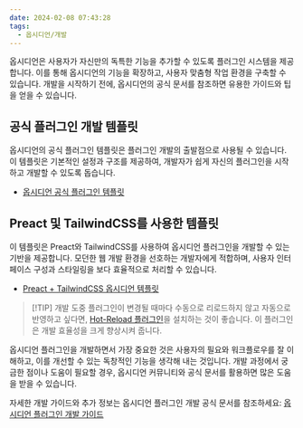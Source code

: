 ```yaml
---
date: 2024-02-08 07:43:28
tags:
  - 옵시디언/개발
---
```

옵시디언은 사용자가 자신만의 독특한 기능을 추가할 수 있도록 플러그인 시스템을 제공합니다. 이를 통해 옵시디언의 기능을 확장하고, 사용자 맞춤형 작업 환경을 구축할 수 있습니다. 개발을 시작하기 전에, 옵시디언의 공식 문서를 참조하면 유용한 가이드와 팁을 얻을 수 있습니다.

## 공식 플러그인 개발 템플릿
옵시디언의 공식 플러그인 템플릿은 플러그인 개발의 출발점으로 사용될 수 있습니다. 이 템플릿은 기본적인 설정과 구조를 제공하여, 개발자가 쉽게 자신의 플러그인을 시작하고 개발할 수 있도록 돕습니다.
- [옵시디언 공식 플러그인 템플릿](https://github.com/obsidianmd/obsidian-sample-plugin)

## Preact 및 TailwindCSS를 사용한 템플릿
이 템플릿은 Preact와 TailwindCSS를 사용하여 옵시디언 플러그인을 개발할 수 있는 기반을 제공합니다. 모던한 웹 개발 환경을 선호하는 개발자에게 적합하며, 사용자 인터페이스 구성과 스타일링을 보다 효율적으로 처리할 수 있습니다.
- [Preact + TailwindCSS 옵시디언 템플릿](https://github.com/ordidxzero/obsidian-preact-template)

> [!TIP] 개발 도중 플러그인이 변경될 때마다 수동으로 리로드하지 않고 자동으로 반영하고 싶다면, [Hot-Reload 플러그인](https://github.com/pjeby/hot-reload)을 설치하는 것이 좋습니다. 이 플러그인은 개발 효율성을 크게 향상시켜 줍니다.

옵시디언 플러그인을 개발하면서 가장 중요한 것은 사용자의 필요와 워크플로우를 잘 이해하고, 이를 개선할 수 있는 독창적인 기능을 생각해 내는 것입니다. 개발 과정에서 궁금한 점이나 도움이 필요할 경우, 옵시디언 커뮤니티와 공식 문서를 활용하면 많은 도움을 받을 수 있습니다.

자세한 개발 가이드와 추가 정보는 옵시디언 플러그인 개발 공식 문서를 참조하세요: [옵시디언 플러그인 개발 가이드](https://docs.obsidian.md/Plugins/Getting+started/Build+a+plugin)